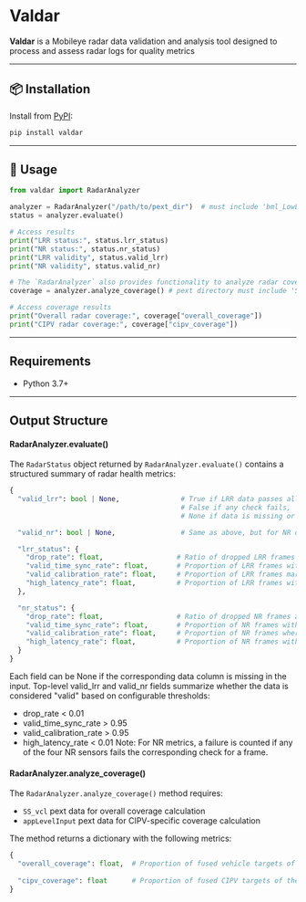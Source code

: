 # Valdar

**Valdar** is a Mobileye radar data validation and analysis tool designed to process and assess radar logs for quality metrics

---

## 📦 Installation

Install from [PyPI](https://pypi.org/project/valdar):

```bash
pip install valdar
```
___

## 🚀 Usage

```python
from valdar import RadarAnalyzer

analyzer = RadarAnalyzer("/path/to/pext_dir")  # must include 'bml_LowLevelCRF_frame' pext
status = analyzer.evaluate()

# Access results
print("LRR status:", status.lrr_status)
print("NR status:", status.nr_status)
print("LRR validity", status.valid_lrr)
print("NR validity", status.valid_nr)

# The `RadarAnalyzer` also provides functionality to analyze radar coverage:
coverage = analyzer.analyze_coverage() # pext directory must include 'SS_vcl' and 'appLevelInput' pext

# Access coverage results
print("Overall radar coverage:", coverage["overall_coverage"])
print("CIPV radar coverage:", coverage["cipv_coverage"])
```

___

## Requirements
- Python 3.7+

___

## Output Structure

#### RadarAnalyzer.evaluate() 

The `RadarStatus` object returned by `RadarAnalyzer.evaluate()` contains a structured summary of radar health metrics:

```python
{
  "valid_lrr": bool | None,               # True if LRR data passes all checks,
                                          # False if any check fails,
                                          # None if data is missing or not applicable

  "valid_nr": bool | None,                # Same as above, but for NR data

  "lrr_status": {
    "drop_rate": float,                  # Ratio of dropped LRR frames (0.0 to 1.0)
    "valid_time_sync_rate": float,       # Proportion of LRR frames with synchronized timestamps
    "valid_calibration_rate": float,     # Proportion of LRR frames marked as calibrated
    "high_latency_rate": float,          # Proportion of LRR frames with latency > 0.2 seconds
  },

  "nr_status": {
    "drop_rate": float,                  # Ratio of dropped NR frames across all relevant sensors
    "valid_time_sync_rate": float,       # Proportion of NR frames with all timestamps synchronized
    "valid_calibration_rate": float,     # Proportion of NR frames where all sensors are calibrated
    "high_latency_rate": float,          # Proportion of NR frames with latency > 0.2 seconds on any sensor
  }
}
```
Each field can be None if the corresponding data column is missing in the input.
Top-level valid_lrr and valid_nr fields summarize whether the data is considered "valid" based on configurable thresholds:
- drop_rate < 0.01
- valid_time_sync_rate > 0.95
- valid_calibration_rate > 0.95
- high_latency_rate < 0.01
Note: For NR metrics, a failure is counted if any of the four NR sensors fails the corresponding check for a frame.

#### RadarAnalyzer.analyze_coverage()

The `RadarAnalyzer.analyze_coverage()` method requires:
- `SS_vcl` pext data for overall coverage calculation
- `appLevelInput` pext data for CIPV-specific coverage calculation

The method returns a dictionary with the following metrics:

```python
{
  "overall_coverage": float,  # Proportion of fused vehicle targets of the total number of SS targets
  
  "cipv_coverage": float      # Proportion of fused CIPV targets of the total number of SS CIPV targets
}
```
